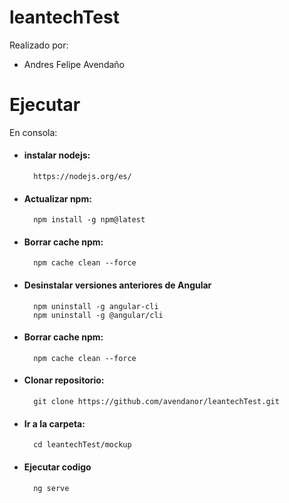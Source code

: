 # leantechTest
Realizado por:
- Andres Felipe Avendaño
# Ejecutar
En consola:
- #### instalar nodejs:

        https://nodejs.org/es/
- #### Actualizar npm:

        npm install -g npm@latest
- #### Borrar cache npm:
        npm cache clean --force

- #### Desinstalar versiones anteriores de Angular

        npm uninstall -g angular-cli
        npm uninstall -g @angular/cli
- #### Borrar cache npm:

        npm cache clean --force
- #### Clonar repositorio:

        git clone https://github.com/avendanor/leantechTest.git
- #### Ir a la carpeta:

        cd leantechTest/mockup
- #### Ejecutar codigo

        ng serve
